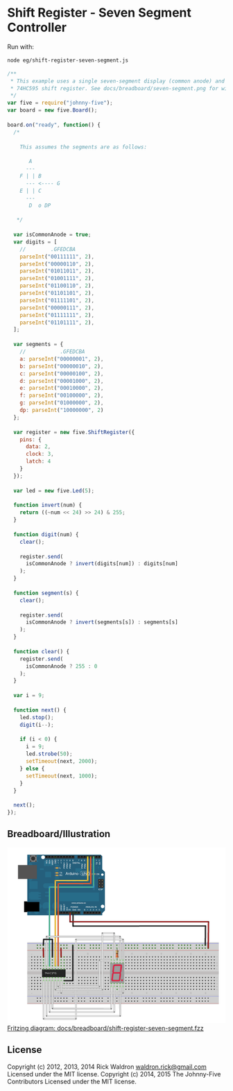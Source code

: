 <!--remove-start-->
# Shift Register - Seven Segment Controller

Run with:
```bash
node eg/shift-register-seven-segment.js
```
<!--remove-end-->

```javascript
/**
 * This example uses a single seven-segment display (common anode) and a
 * 74HC595 shift register. See docs/breadboard/seven-segment.png for wiring.
 */
var five = require("johnny-five");
var board = new five.Board();

board.on("ready", function() {
  /*

    This assumes the segments are as follows:

       A
      ---
    F | | B
      --- <---- G
    E | | C
      ---
       D  o DP

   */

  var isCommonAnode = true;
  var digits = [
    //        .GFEDCBA
    parseInt("00111111", 2),
    parseInt("00000110", 2),
    parseInt("01011011", 2),
    parseInt("01001111", 2),
    parseInt("01100110", 2),
    parseInt("01101101", 2),
    parseInt("01111101", 2),
    parseInt("00000111", 2),
    parseInt("01111111", 2),
    parseInt("01101111", 2),
  ];

  var segments = {
    //           .GFEDCBA
    a: parseInt("00000001", 2),
    b: parseInt("00000010", 2),
    c: parseInt("00000100", 2),
    d: parseInt("00001000", 2),
    e: parseInt("00010000", 2),
    f: parseInt("00100000", 2),
    g: parseInt("01000000", 2),
    dp: parseInt("10000000", 2)
  };

  var register = new five.ShiftRegister({
    pins: {
      data: 2,
      clock: 3,
      latch: 4
    }
  });

  var led = new five.Led(5);

  function invert(num) {
    return ((~num << 24) >> 24) & 255;
  }

  function digit(num) {
    clear();

    register.send(
      isCommonAnode ? invert(digits[num]) : digits[num]
    );
  }

  function segment(s) {
    clear();

    register.send(
      isCommonAnode ? invert(segments[s]) : segments[s]
    );
  }

  function clear() {
    register.send(
      isCommonAnode ? 255 : 0
    );
  }

  var i = 9;

  function next() {
    led.stop();
    digit(i--);

    if (i < 0) {
      i = 9;
      led.strobe(50);
      setTimeout(next, 2000);
    } else {
      setTimeout(next, 1000);
    }
  }

  next();
});

```


## Breadboard/Illustration


![docs/breadboard/shift-register-seven-segment.png](breadboard/shift-register-seven-segment.png)  
[Fritzing diagram: docs/breadboard/shift-register-seven-segment.fzz](breadboard/shift-register-seven-segment.fzz)




<!--remove-start-->
## License
Copyright (c) 2012, 2013, 2014 Rick Waldron <waldron.rick@gmail.com>
Licensed under the MIT license.
Copyright (c) 2014, 2015 The Johnny-Five Contributors
Licensed under the MIT license.
<!--remove-end-->
